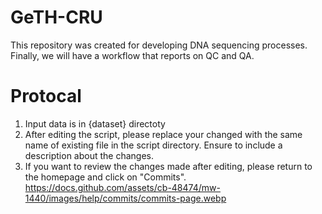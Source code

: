 # GeTH-CRU

  This repository was created for developing DNA sequencing processes. Finally, we will have a workflow that reports on QC and QA.

# Protocal

  1) Input data is in {dataset} directoty
  2) After editing the script, please replace your changed with the same name of existing file in the script directory.
     Ensure to include a description about the changes.  
  3) If you want to review the changes made after editing, please return to the homepage and click on "Commits".
     <https://docs.github.com/assets/cb-48474/mw-1440/images/help/commits/commits-page.webp>
